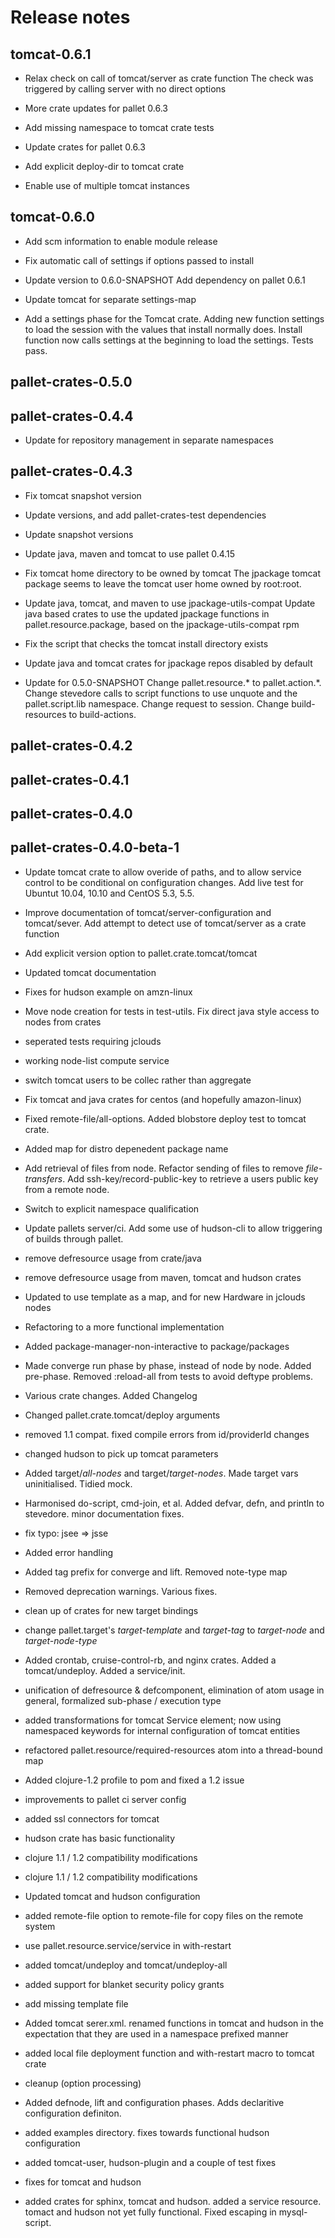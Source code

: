# Release notes

## tomcat-0.6.1

- Relax check on call of tomcat/server as crate function
  The check was triggered by calling server with no direct options

- More crate updates for pallet 0.6.3

- Add missing namespace to tomcat crate tests

- Update crates for pallet 0.6.3

- Add explicit deploy-dir to tomcat crate

- Enable use of multiple tomcat instances

## tomcat-0.6.0

- Add scm information to enable module release

- Fix automatic call of settings if options passed to install

- Update version to 0.6.0-SNAPSHOT
  Add dependency on pallet 0.6.1

- Update tomcat for separate settings-map

- Add a settings phase for the Tomcat crate.
  Adding new function settings to load the session with the values that
  install normally does. Install function now calls settings at the
  beginning to load the settings. Tests pass.


## pallet-crates-0.5.0


## pallet-crates-0.4.4

- Update for repository management in separate namespaces


## pallet-crates-0.4.3

- Fix tomcat snapshot version

- Update versions, and add pallet-crates-test dependencies

- Update snapshot versions

- Update java, maven and tomcat to use pallet 0.4.15

- Fix tomcat home directory to be owned by tomcat
  The jpackage tomcat package seems to leave the tomcat user home owned by
  root:root.

- Update java, tomcat, and maven to use jpackage-utils-compat
  Update java based crates to use the updated jpackage functions in
  pallet.resource.package, based on the jpackage-utils-compat rpm

- Fix the script that checks the tomcat install directory exists

- Update java and tomcat crates for jpackage repos disabled by default

- Update for 0.5.0-SNAPSHOT
  Change pallet.resource.* to pallet.action.*. Change stevedore calls to
  script functions to use unquote and the pallet.script.lib namespace.
  Change request to session.  Change build-resources to build-actions.


## pallet-crates-0.4.2


## pallet-crates-0.4.1


## pallet-crates-0.4.0


## pallet-crates-0.4.0-beta-1

- Update tomcat crate to allow overide of paths, and to allow service control
  to be conditional on configuration changes. Add live test for Ubuntut
  10.04, 10.10 and CentOS 5.3, 5.5.

- Improve documentation of tomcat/server-configuration and tomcat/sever. Add
  attempt to detect use of tomcat/server as a crate function

- Add explicit version option to pallet.crate.tomcat/tomcat

- Updated tomcat documentation

- Fixes for hudson example on amzn-linux

- Move node creation for tests in test-utils. Fix direct java style access to
  nodes from crates

- seperated tests requiring jclouds

- working node-list compute service

- switch tomcat users to be collec rather than aggregate

- Fix tomcat and java crates for centos (and hopefully amazon-linux)

- Fixed remote-file/all-options. Added blobstore deploy test to tomcat crate.

- Added map for distro depenedent package name

- Add retrieval of files from node. Refactor sending of files to remove
  *file-transfers*. Add ssh-key/record-public-key to retrieve a users
  public key from a remote node.

- Switch to explicit namespace qualification

- Update pallets server/ci.  Add some use of hudson-cli to allow triggering
  of builds through pallet.

- remove defresource usage from crate/java

- remove defresource usage from maven, tomcat and hudson crates

- Updated to use template as a map, and for new Hardware in jclouds nodes

- Refactoring to a more functional implementation

- Added package-manager-non-interactive to package/packages

- Made converge run phase by phase, instead of node by node.  Added
  pre-phase. Removed :reload-all from tests to avoid deftype problems.

- Various crate changes. Added Changelog

- Changed pallet.crate.tomcat/deploy arguments

- removed 1.1 compat.  fixed compile errors from id/providerId changes

- changed hudson to pick up tomcat parameters

- Added target/*all-nodes* and target/*target-nodes*.  Made target vars
  uninitialised. Tidied mock.

- Harmonised do-script, cmd-join, et al.  Added defvar, defn, and println to
  stevedore. minor documentation fixes.

- fix typo: jsee => jsse

- Added error handling

- Added tag prefix for converge and lift.  Removed note-type map

- Removed deprecation warnings.  Various fixes.

- clean up of crates for new target bindings

- change pallet.target's *target-template* and *target-tag* to *target-node*
  and *target-node-type*

- Added crontab, cruise-control-rb, and nginx crates.  Added a
  tomcat/undeploy. Added a service/init.

- unification of defresource & defcomponent, elimination of atom usage in
  general, formalized sub-phase / execution type

- added transformations for tomcat Service element; now using namespaced
  keywords for internal configuration of tomcat entities

- refactored pallet.resource/required-resources atom into a thread-bound map

- Added clojure-1.2 profile to pom and fixed a 1.2 issue

- improvements to pallet ci server config

- added ssl connectors for tomcat

- hudson crate has basic functionality

- clojure 1.1 / 1.2 compatibility modifications

- clojure 1.1 / 1.2 compatibility modifications

- Updated tomcat and hudson configuration

- added remote-file option to remote-file for copy files on the remote system

- use pallet.resource.service/service in with-restart

- added tomcat/undeploy and tomcat/undeploy-all

- added support for blanket security policy grants

- add missing template file

- Added tomcat serer.xml. renamed functions in tomcat and hudson in the
  expectation that they are used in a namespace prefixed manner

- added local file deployment function and with-restart macro to tomcat crate

- cleanup (option processing)

- Added defnode, lift and configuration phases. Adds declaritive
  configuration definiton.

- added examples directory. fixes towards functional hudson configuration

- added tomcat-user, hudson-plugin and a couple of test fixes

- fixes for tomcat and hudson

- added crates for sphinx, tomcat and hudson. added a service resource.
  tomact and hudson not yet fully functional.  Fixed escaping in
  mysql-script.

